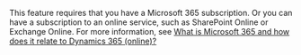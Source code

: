 This feature requires that you have a Microsoft 365 subscription. Or you can have a subscription to an online service, such as SharePoint Online or Exchange Online. For more information, see [What is Microsoft 365 and how does it relate to Dynamics 365 (online)?](/dynamics365/customer-engagement/admin/what-office-365-how-does-relate)